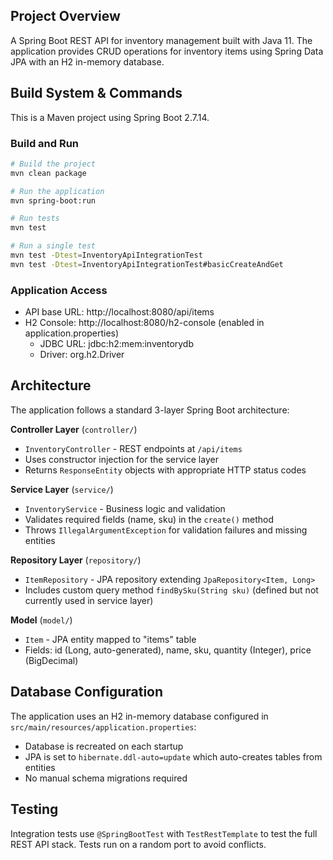 ## Project Overview

A Spring Boot REST API for inventory management built with Java 11. The application provides CRUD operations for inventory items using Spring Data JPA with an H2 in-memory database.

## Build System & Commands

This is a Maven project using Spring Boot 2.7.14.

### Build and Run
```bash
# Build the project
mvn clean package

# Run the application
mvn spring-boot:run

# Run tests
mvn test

# Run a single test
mvn test -Dtest=InventoryApiIntegrationTest
mvn test -Dtest=InventoryApiIntegrationTest#basicCreateAndGet
```

### Application Access
- API base URL: http://localhost:8080/api/items
- H2 Console: http://localhost:8080/h2-console (enabled in application.properties)
  - JDBC URL: jdbc:h2:mem:inventorydb
  - Driver: org.h2.Driver

## Architecture

The application follows a standard 3-layer Spring Boot architecture:

**Controller Layer** (`controller/`)
- `InventoryController` - REST endpoints at `/api/items`
- Uses constructor injection for the service layer
- Returns `ResponseEntity` objects with appropriate HTTP status codes

**Service Layer** (`service/`)
- `InventoryService` - Business logic and validation
- Validates required fields (name, sku) in the `create()` method
- Throws `IllegalArgumentException` for validation failures and missing entities

**Repository Layer** (`repository/`)
- `ItemRepository` - JPA repository extending `JpaRepository<Item, Long>`
- Includes custom query method `findBySku(String sku)` (defined but not currently used in service layer)

**Model** (`model/`)
- `Item` - JPA entity mapped to "items" table
- Fields: id (Long, auto-generated), name, sku, quantity (Integer), price (BigDecimal)

## Database Configuration

The application uses an H2 in-memory database configured in `src/main/resources/application.properties`:
- Database is recreated on each startup
- JPA is set to `hibernate.ddl-auto=update` which auto-creates tables from entities
- No manual schema migrations required

## Testing

Integration tests use `@SpringBootTest` with `TestRestTemplate` to test the full REST API stack. Tests run on a random port to avoid conflicts.
